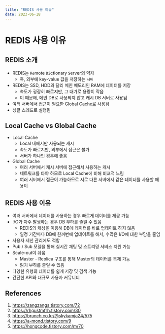 ```yaml
---
title: "REDIS 사용 이유"
date: 2023-06-18
---
```


# REDIS 사용 이유

## REDIS 소개

- REDIS는 `Re`mote `Di`ctionary `S`erver의 약자
  - 즉, 외부에 key-value 값을 저장하는 `서버`
- REDIS는 SSD, HDD와 달리 메인 메모리인 RAM에 데이터를 저장
  - 속도가 굉장히 빠르지만, 그 대가로 용량이 작음
  - 이 때문에, 메인 DB로 사용되지 않고 캐시 DB 서버로 사용됨
- 여러 서버에서 접근이 필요한 Global Cache로 사용됨
- 싱글 스레드로 실행됨

## Local Cache vs Global Cache

- Local Cache
  - Local 내에서만 사용되는 캐시
  - 속도가 빠르지만, 외부에서 접근은 불가
  - 서버가 하나인 경우에 좋음
- Global Cache
  - 여러 서버에서 캐시 서버에 접근해서 사용하는 캐시
  - 네트워크를 타야 하므로 Local Cache에 비해 비교적 느림
  - 여러 서버에서 접근이 가능하므로 서로 다른 서버에서 같은 데이터를 사용할 때 용이

## REDIS 사용 이유

- 여러 서버에서 데이터를 사용하는 경우 빠르게 데이터를 제공 가능
- I/O가 자주 발생하는 경우 DB 부하를 줄일 수 있음
  - REDIS의 캐싱을 이용해 DB에 데이터를 바로 업데이트 하지 않음
  - 일정 기간마다 DB에 한꺼번에 업데이트를 해서, 수많은 I/O에 대한 부담을 줄임
- 사용자 세션 관리에도 적합
- Pub / Sub 모델을 통해 실시간 채팅 및 스트리밍 서비스 지원 가능
- Scale-out이 쉬움
  - Master - Replica 구조를 통해 Master의 데이터를 복제 가능
  - 읽기 부하를 줄일 수 있음
- 다양한 유형의 데이터를 쉽게 저장 및 검색 가능
- 간단한 API와 대규모 사용자 커뮤니티

## References

1. https://zangzangs.tistory.com/72
2. https://rhgustmfrh.tistory.com/30
3. https://brunch.co.kr/@skykamja24/575
4. https://a-mond.tistory.com/9
5. https://hongcode.tistory.com/m/70
